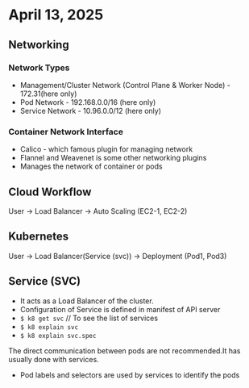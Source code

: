 # April 13, 2025

## Networking
### Network Types
- Management/Cluster Network (Control Plane & Worker Node) - 172.31(here only)
- Pod Network - 192.168.0.0/16 (here only)
- Service Network - 10.96.0.0/12 (here only)
### Container Network Interface
- Calico - which famous plugin for managing network
- Flannel and Weavenet is some other networking plugins
- Manages the network of container or pods

## Cloud Workflow
User -> Load Balancer -> Auto Scaling (EC2-1, EC2-2) 
## Kubernetes
User -> Load Balancer(Service (svc)) -> Deployment (Pod1, Pod3)

## Service (SVC)
- It acts as a Load Balancer of the cluster.
- Configuration of Service is defined in manifest of API server
- `$ k8 get svc` // To see the list of services
- `$ k8 explain svc`
- `$ k8 explain svc.spec`

The direct communication between pods are not recommended.It has usually done with services.

- Pod labels and selectors are used by services to identify the pods
